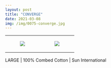 ```yaml
---
layout: post
title: "CONVERGE"
date: 2021-03-08
img: /img/0075-converge.jpg
---
```




<table style="width:100%;"><tr><td style="vertical-align:top;">
      <figure class="tmblr-full" data-orig-height="2048" data-orig-width="1365" data-orig-src="https://concertshirts.netlify.app/shirts/0075/0075-01.jpg"><img src="https://64.media.tumblr.com/d9aa62cd2af5fd961b74bb14f5531035/4ca2d2de244be713-39/s540x810/a420669ef4336f7a8713554b8f33d5faf386b006.jpg" data-orig-height="2048" data-orig-width="1365" data-orig-src="https://concertshirts.netlify.app/shirts/0075/0075-01.jpg"/></figure></td>
    <td style="vertical-align:top;">
      <figure class="tmblr-full" data-orig-height="2048" data-orig-width="1365" data-orig-src="https://concertshirts.netlify.app/shirts/0075/0075-02.jpg"><img src="https://64.media.tumblr.com/92dc70b881aef936d0c6bd81bc416099/4ca2d2de244be713-ec/s540x810/854f44c027e3a92b70e5c53e1e08ddd723851111.jpg" data-orig-height="2048" data-orig-width="1365" data-orig-src="https://concertshirts.netlify.app/shirts/0075/0075-02.jpg"/></figure></td>
  </tr></table><p>
  LARGE | 100% Combed Cotton | Sun International
</p>
